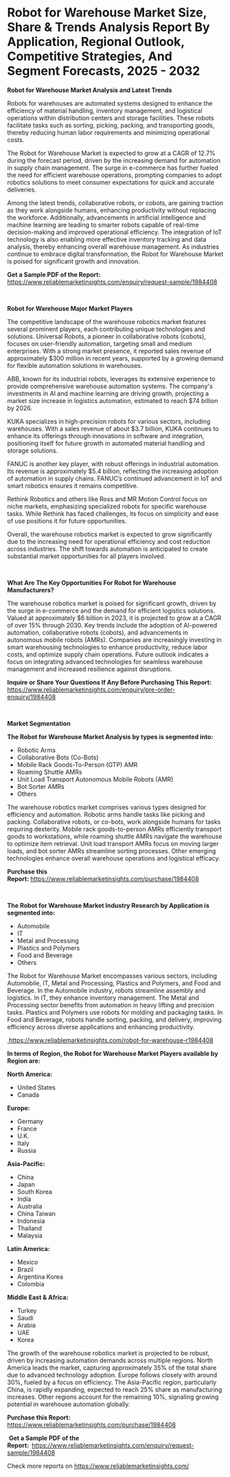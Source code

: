 <p><h1>Robot for Warehouse Market Size, Share & Trends Analysis Report By Application, Regional Outlook, Competitive Strategies, And Segment Forecasts, 2025 - 2032</h1></p><p><strong>Robot for Warehouse Market Analysis and Latest Trends</strong></p>
<p><p>Robots for warehouses are automated systems designed to enhance the efficiency of material handling, inventory management, and logistical operations within distribution centers and storage facilities. These robots facilitate tasks such as sorting, picking, packing, and transporting goods, thereby reducing human labor requirements and minimizing operational costs.</p><p>The Robot for Warehouse Market is expected to grow at a CAGR of 12.7% during the forecast period, driven by the increasing demand for automation in supply chain management. The surge in e-commerce has further fueled the need for efficient warehouse operations, prompting companies to adopt robotics solutions to meet consumer expectations for quick and accurate deliveries. </p><p>Among the latest trends, collaborative robots, or cobots, are gaining traction as they work alongside humans, enhancing productivity without replacing the workforce. Additionally, advancements in artificial intelligence and machine learning are leading to smarter robots capable of real-time decision-making and improved operational efficiency. The integration of IoT technology is also enabling more effective inventory tracking and data analysis, thereby enhancing overall warehouse management. As industries continue to embrace digital transformation, the Robot for Warehouse Market is poised for significant growth and innovation.</p></p>
<p><strong>Get a Sample PDF of the Report:&nbsp;</strong> <a href="https://www.reliablemarketinsights.com/enquiry/request-sample/1984408?utm_campaign=3010&utm_medium=2&utm_source=Github&utm_content=ia&utm_term=28032025&utm_id=robot-for-warehouse">https://www.reliablemarketinsights.com/enquiry/request-sample/1984408</a></p>
<p>&nbsp;</p>
<p><strong>Robot for Warehouse Major Market Players</strong></p>
<p><p>The competitive landscape of the warehouse robotics market features several prominent players, each contributing unique technologies and solutions. Universal Robots, a pioneer in collaborative robots (cobots), focuses on user-friendly automation, targeting small and medium enterprises. With a strong market presence, it reported sales revenue of approximately $300 million in recent years, supported by a growing demand for flexible automation solutions in warehouses.</p><p>ABB, known for its industrial robots, leverages its extensive experience to provide comprehensive warehouse automation systems. The company's investments in AI and machine learning are driving growth, projecting a market size increase in logistics automation, estimated to reach $74 billion by 2026. </p><p>KUKA specializes in high-precision robots for various sectors, including warehouses. With a sales revenue of about $3.7 billion, KUKA continues to enhance its offerings through innovations in software and integration, positioning itself for future growth in automated material handling and storage solutions.</p><p>FANUC is another key player, with robust offerings in industrial automation. Its revenue is approximately $5.4 billion, reflecting the increasing adoption of automation in supply chains. FANUC’s continued advancement in IoT and smart robotics ensures it remains competitive.</p><p>Rethink Robotics and others like Ross and MR Motion Control focus on niche markets, emphasizing specialized robots for specific warehouse tasks. While Rethink has faced challenges, its focus on simplicity and ease of use positions it for future opportunities.</p><p>Overall, the warehouse robotics market is expected to grow significantly due to the increasing need for operational efficiency and cost reduction across industries. The shift towards automation is anticipated to create substantial market opportunities for all players involved.</p></p>
<p>&nbsp;</p>
<p><strong>What Are The Key Opportunities For Robot for Warehouse Manufacturers?</strong></p>
<p><p>The warehouse robotics market is poised for significant growth, driven by the surge in e-commerce and the demand for efficient logistics solutions. Valued at approximately $6 billion in 2023, it is projected to grow at a CAGR of over 15% through 2030. Key trends include the adoption of AI-powered automation, collaborative robots (cobots), and advancements in autonomous mobile robots (AMRs). Companies are increasingly investing in smart warehousing technologies to enhance productivity, reduce labor costs, and optimize supply chain operations. Future outlook indicates a focus on integrating advanced technologies for seamless warehouse management and increased resilience against disruptions.</p></p>
<p><strong>Inquire or Share Your Questions If Any Before Purchasing This Report:</strong> <a href="https://www.reliablemarketinsights.com/enquiry/pre-order-enquiry/1984408?utm_campaign=3010&utm_medium=2&utm_source=Github&utm_content=ia&utm_term=28032025&utm_id=robot-for-warehouse">https://www.reliablemarketinsights.com/enquiry/pre-order-enquiry/1984408</a></p>
<p>&nbsp;</p>
<p><strong>Market Segmentation</strong></p>
<p><strong>The Robot for Warehouse Market Analysis by types is segmented into:</strong></p>
<p><ul><li>Robotic Arms</li><li>Collaborative Bots (Co-Bots)</li><li>Mobile Rack Goods-To-Person (GTP) AMR</li><li>Roaming Shuttle AMRs</li><li>Unit Load Transport Autonomous Mobile Robots (AMR)</li><li>Bot Sorter AMRs</li><li>Others</li></ul></p>
<p><p>The warehouse robotics market comprises various types designed for efficiency and automation. Robotic arms handle tasks like picking and packing. Collaborative robots, or co-bots, work alongside humans for tasks requiring dexterity. Mobile rack goods-to-person AMRs efficiently transport goods to workstations, while roaming shuttle AMRs navigate the warehouse to optimize item retrieval. Unit load transport AMRs focus on moving larger loads, and bot sorter AMRs streamline sorting processes. Other emerging technologies enhance overall warehouse operations and logistical efficacy.</p></p>
<p><strong>Purchase this Report:&nbsp;</strong><a href="https://www.reliablemarketinsights.com/purchase/1984408?utm_campaign=3010&utm_medium=2&utm_source=Github&utm_content=ia&utm_term=28032025&utm_id=robot-for-warehouse">https://www.reliablemarketinsights.com/purchase/1984408</a></p>
<p>&nbsp;</p>
<p><strong>The Robot for Warehouse Market Industry Research by Application is segmented into:</strong></p>
<p><ul><li>Automobile</li><li>IT</li><li>Metal and Processing</li><li>Plastics and Polymers</li><li>Food and Beverage</li><li>Others</li></ul></p>
<p><p>The Robot for Warehouse Market encompasses various sectors, including Automobile, IT, Metal and Processing, Plastics and Polymers, and Food and Beverage. In the Automobile industry, robots streamline assembly and logistics. In IT, they enhance inventory management. The Metal and Processing sector benefits from automation in heavy lifting and precision tasks. Plastics and Polymers use robots for molding and packaging tasks. In Food and Beverage, robots handle sorting, packing, and delivery, improving efficiency across diverse applications and enhancing productivity.</p></p>
<p><a href="https://www.reliablemarketinsights.com/robot-for-warehouse-r1984408?utm_campaign=3010&utm_medium=2&utm_source=Github&utm_content=ia&utm_term=28032025&utm_id=robot-for-warehouse">&nbsp;https://www.reliablemarketinsights.com/robot-for-warehouse-r1984408</a></p>
<p><strong>In terms of Region, the Robot for Warehouse Market Players available by Region are:</strong></p>
<p>
    <p> <strong> North America: </strong>
        <ul>
            <li>United States</li>
            <li>Canada</li>
        </ul>
        </p> 
    <p> <strong> Europe: </strong>
        <ul>
            <li>Germany</li>
            <li>France</li>
            <li>U.K.</li>
            <li>Italy</li>
            <li>Russia</li>
        </ul>
        </p> 
    <p> <strong> Asia-Pacific: </strong>
        <ul>
            <li>China</li>
            <li>Japan</li>
            <li>South Korea</li>
            <li>India</li>
            <li>Australia</li>
            <li>China Taiwan</li>
            <li>Indonesia</li>
            <li>Thailand</li>
            <li>Malaysia</li>
        </ul>
        </p> 
    <p> <strong> Latin America: </strong>
        <ul>
            <li>Mexico</li>
            <li>Brazil</li>
            <li>Argentina Korea</li>
            <li>Colombia</li>
        </ul>
        </p> 
    <p> <strong> Middle East & Africa: </strong>
        <ul>
            <li>Turkey</li>
            <li>Saudi</li>
            <li>Arabia</li>
            <li>UAE</li>
            <li>Korea</li>
        </ul>
    </p>
    </p>
<p><p>The growth of the warehouse robotics market is projected to be robust, driven by increasing automation demands across multiple regions. North America leads the market, capturing approximately 35% of the total share due to advanced technology adoption. Europe follows closely with around 30%, fueled by a focus on efficiency. The Asia-Pacific region, particularly China, is rapidly expanding, expected to reach 25% share as manufacturing increases. Other regions account for the remaining 10%, signaling growing potential in warehouse automation globally.</p></p>
<p><strong>Purchase this Report: </strong><a href="https://www.reliablemarketinsights.com/purchase/1984408?utm_campaign=3010&utm_medium=2&utm_source=Github&utm_content=ia&utm_term=28032025&utm_id=robot-for-warehouse">https://www.reliablemarketinsights.com/purchase/1984408</a></p>
<p>&nbsp;<strong>Get a Sample PDF of the Report:&nbsp;&nbsp;</strong><a href="https://www.reliablemarketinsights.com/enquiry/request-sample/1984408?utm_campaign=3010&utm_medium=2&utm_source=Github&utm_content=ia&utm_term=28032025&utm_id=robot-for-warehouse">https://www.reliablemarketinsights.com/enquiry/request-sample/1984408</a></p>
<p><strong></strong></p>
<p>Check more reports on <a href="https://www.reliablemarketinsights.com/?utm_campaign=3010&utm_medium=2&utm_source=Github&utm_content=ia&utm_term=28032025&utm_id=robot-for-warehouse">https://www.reliablemarketinsights.com/</a></p>